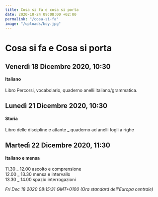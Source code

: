 ```yaml
---
title: Cosa si fa e cosa si porta
date: 2020-10-24 09:08:00 +02:00
permalink: "/cosa-si-fa"
image: "/uploads/boy.jpg"
---
```


# Cosa si fa e Cosa si porta
## Venerdì 18 Dicembre 2020, 10:30
#### Italiano
Libro Percorsi, vocabolario, quaderno anelli italiano/grammatica.  
## Lunedì 21 Dicembre 2020, 10:30
#### Storia
Libro delle discipline e atlante _ quaderno ad anelli fogli a righe  
## Martedì 22 Dicembre 2020, 11:30
#### Italiano e mensa
11.30 _ 12.00 ascolto e comprensione   
12.00 _ 13.30 mensa e intervallo  
13.30 _ 14.00 spazio interrogazioni  

_Fri Dec 18 2020 08:15:31 GMT+0100 (Ora standard dell’Europa centrale)_